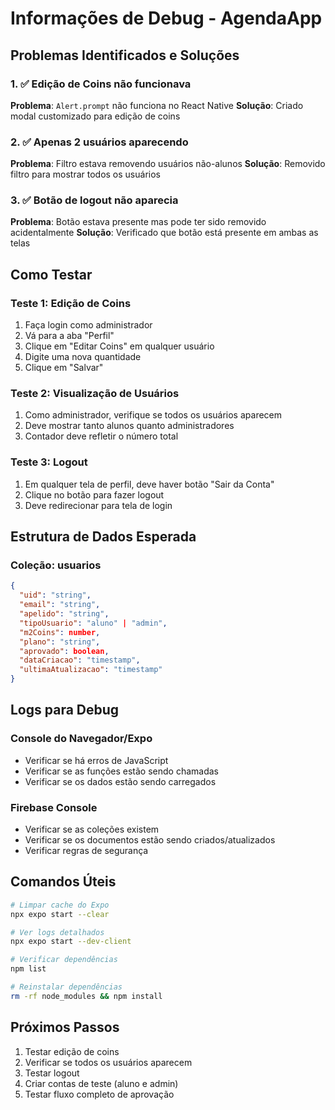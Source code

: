 # Informações de Debug - AgendaApp

## Problemas Identificados e Soluções

### 1. ✅ Edição de Coins não funcionava
**Problema**: `Alert.prompt` não funciona no React Native
**Solução**: Criado modal customizado para edição de coins

### 2. ✅ Apenas 2 usuários aparecendo
**Problema**: Filtro estava removendo usuários não-alunos
**Solução**: Removido filtro para mostrar todos os usuários

### 3. ✅ Botão de logout não aparecia
**Problema**: Botão estava presente mas pode ter sido removido acidentalmente
**Solução**: Verificado que botão está presente em ambas as telas

## Como Testar

### Teste 1: Edição de Coins
1. Faça login como administrador
2. Vá para a aba "Perfil"
3. Clique em "Editar Coins" em qualquer usuário
4. Digite uma nova quantidade
5. Clique em "Salvar"

### Teste 2: Visualização de Usuários
1. Como administrador, verifique se todos os usuários aparecem
2. Deve mostrar tanto alunos quanto administradores
3. Contador deve refletir o número total

### Teste 3: Logout
1. Em qualquer tela de perfil, deve haver botão "Sair da Conta"
2. Clique no botão para fazer logout
3. Deve redirecionar para tela de login

## Estrutura de Dados Esperada

### Coleção: usuarios
```json
{
  "uid": "string",
  "email": "string", 
  "apelido": "string",
  "tipoUsuario": "aluno" | "admin",
  "m2Coins": number,
  "plano": "string",
  "aprovado": boolean,
  "dataCriacao": "timestamp",
  "ultimaAtualizacao": "timestamp"
}
```

## Logs para Debug

### Console do Navegador/Expo
- Verificar se há erros de JavaScript
- Verificar se as funções estão sendo chamadas
- Verificar se os dados estão sendo carregados

### Firebase Console
- Verificar se as coleções existem
- Verificar se os documentos estão sendo criados/atualizados
- Verificar regras de segurança

## Comandos Úteis

```bash
# Limpar cache do Expo
npx expo start --clear

# Ver logs detalhados
npx expo start --dev-client

# Verificar dependências
npm list

# Reinstalar dependências
rm -rf node_modules && npm install
```

## Próximos Passos

1. Testar edição de coins
2. Verificar se todos os usuários aparecem
3. Testar logout
4. Criar contas de teste (aluno e admin)
5. Testar fluxo completo de aprovação
